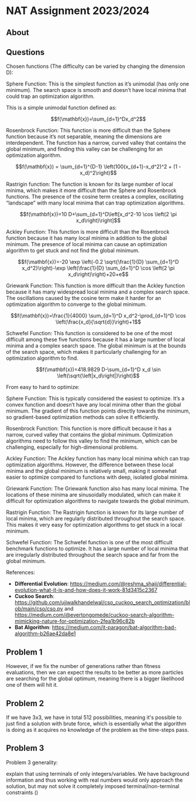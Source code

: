 # NAT Assignment 2023/2024

## About

## Questions

Chosen functions (The difficulty can be varied by changing the dimension D):

Sphere Function: This is the simplest function as it’s unimodal (has only one minimum). The search space is smooth and doesn’t have local minima that could trap an optimization algorithm.

This is a simple unimodal function defined as:

$$f(\mathbf{x})=\sum_{d=1}^Dx_d^2$$

Rosenbrock Function: This function is more difficult than the Sphere function because it’s not separable, meaning the dimensions are interdependent. The function has a narrow, curved valley that contains the global minimum, and finding this valley can be challenging for an optimization algorithm.

$$f(\mathbf{x}) = \sum_{d=1}^{D-1} \left(100(x_{d+1}-x_d^2)^2 + (1 - x_d)^2\right)$$

Rastrigin function: The function is known for its large number of local minima, which makes it more difficult than the Sphere and Rosenbrock functions. The presence of the cosine term creates a complex, oscillating “landscape” with many local minima that can trap optimization algorithms.

$$f(\mathbf{x})=10 D+\sum_{d=1}^D\left[x_d^2-10 \cos \left(2 \pi x_d\right)\right]$$

Ackley Function: This function is more difficult than the Rosenbrock function because it has many local minima in addition to the global minimum. The presence of local minima can cause an optimization algorithm to get stuck and not find the global minimum.

$$f(\mathbf{x})=-20 \exp \left(-0.2 \sqrt{\frac{1}{D} \sum_{d=1}^D x_d^2}\right)-\exp \left(\frac{1}{D} \sum_{d=1}^D \cos \left(2 \pi x_d\right)\right)+20+e$$

Griewank Function: This function is more difficult than the Ackley function because it has many widespread local minima and a complex search space. The oscillations caused by the cosine term make it harder for an optimization algorithm to converge to the global minimum.

$$f(\mathbf{x})=\frac{1}{4000} \sum_{d=1}^D x_d^2-\prod_{d=1}^D \cos \left(\frac{x_d}{\sqrt{d}}\right)+1$$

Schwefel Function: This function is considered to be one of the most difficult among these five functions because it has a large number of local minima and a complex search space. The global minimum is at the bounds of the search space, which makes it particularly challenging for an optimization algorithm to find.

$$f(\mathbf{x})=418.9829 D-\sum_{d=1}^D x_d \sin \left(\sqrt{\left|x_d\right|}\right)$$

From easy to hard to optimize:

Sphere Function: This is typically considered the easiest to optimize. It’s a convex function and doesn’t have any local minima other than the global minimum. The gradient of this function points directly towards the minimum, so gradient-based optimization methods can solve it efficiently.

Rosenbrock Function: This function is more difficult because it has a narrow, curved valley that contains the global minimum. Optimization algorithms need to follow this valley to find the minimum, which can be challenging, especially for high-dimensional problems.

Ackley Function: The Ackley function has many local minima which can trap optimization algorithms. However, the difference between these local minima and the global minimum is relatively small, making it somewhat easier to optimize compared to functions with deep, isolated global minima.

Griewank Function: The Griewank function also has many local minima. The locations of these minima are sinusoidally modulated, which can make it difficult for optimization algorithms to navigate towards the global minimum.

Rastrigin Function: The Rastrigin function is known for its large number of local minima, which are regularly distributed throughout the search space. This makes it very easy for optimization algorithms to get stuck in a local minimum.

Schwefel Function: The Schwefel function is one of the most difficult benchmark functions to optimize. It has a large number of local minima that are irregularly distributed throughout the search space and far from the global minimum.

References:
* **Differential Evolution**: https://medium.com/@reshma_shaji/differential-evolution-what-it-is-and-how-does-it-work-81d3415c2367
* **Cuckoo Search**: https://github.com/ujjwalkhandelwal/cso_cuckoo_search_optimization/blob/main/cso/cso.py and https://medium.com/@evertongomede/cuckoo-search-algorithm-mimicking-nature-for-optimization-2fea1b96c82b
* **Bat Algorithm**: https://medium.com/it-paragon/bat-algorithm-bad-algorithm-b26ae42da8e1


## Problem 1

However, if we fix the number of generations rather than fitness evaluations, then we can expect the results to be better as more particles are searching for the global optimum, meaning there is a bigger likelihood one of them will hit it.

## Problem 2

If we have 3x3, we have in total 512 possibilities, meaning it's possible to just find a solution with brute force, which is essentially what the algorithm is doing as it acquires no knowledge of the problem as the time-steps pass.

## Problem 3

Problem 3 generality:

explain that using terminals of only integers/variables. We have background information and thus working with real numbers would only approach the solution, but may not solve it completely
imposed terminal/non-terminal constraints ()